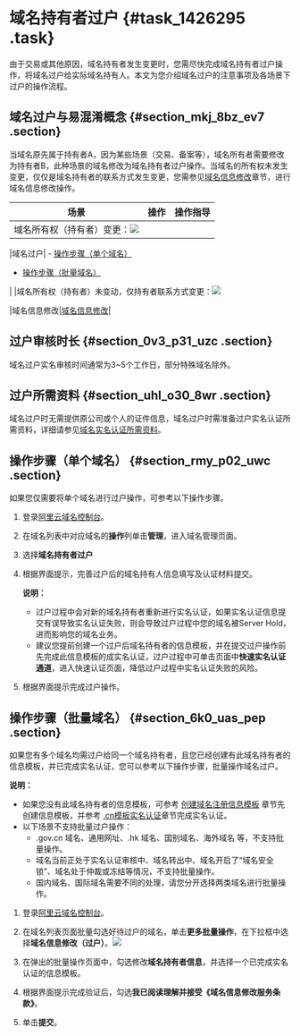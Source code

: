 # 域名持有者过户 {#task_1426295 .task}

由于交易或其他原因，域名持有者发生变更时，您需尽快完成域名持有者过户操作，将域名过户给实际域名持有人。本文为您介绍域名过户的注意事项及各场景下过户的操作流程。

## 域名过户与易混淆概念 {#section_mkj_8bz_ev7 .section}

当域名原先属于持有者A，因为某些场景（交易、备案等），域名所有者需要修改为持有者B，此种场景的域名修改为域名持有者过户操作。当域名的所有权未发生变更，仅仅是域名持有者的联系方式发生变更，您需参见[域名信息修改](intl.zh-CN/域名管理/域名修改/域名信息修改.md#)章节，进行域名信息修改操作。

|场景|操作|操作指导|
|--|--|----|
|域名所有权（持有者）变更：![](http://static-aliyun-doc.oss-cn-hangzhou.aliyuncs.com/assets/img/987650/156585625152132_zh-CN.png)

|域名过户| -   [操作步骤（单个域名）](https://www.alibabacloud.com/help/zh/doc-detail/35816.htm#title-c8a-mq6-22n)
-   [操作步骤（批量域名）](https://www.alibabacloud.com/help/zh/doc-detail/35816.htm#title-b39-15y-jex)

 |
|域名所有权（持有者）未变动，仅持有者联系方式变更：![](http://static-aliyun-doc.oss-cn-hangzhou.aliyuncs.com/assets/img/987650/156585625152161_zh-CN.png)

|域名信息修改|[域名信息修改](intl.zh-CN/域名管理/域名修改/域名信息修改.md#)|

## 过户审核时长 {#section_0v3_p31_uzc .section}

域名过户实名审核时间通常为3~5个工作日，部分特殊域名除外。

## 过户所需资料 {#section_uhl_o30_8wr .section}

域名过户时无需提供原公司或个人的证件信息，域名过户时需准备过户实名认证所需资料，详细请参见[域名实名认证所需资料](../../../../intl.zh-CN/域名实名认证/域名实名认证所需资料.md#)。

## 操作步骤（单个域名） {#section_rmy_p02_uwc .section}

如果您仅需要将单个域名进行过户操作，可参考以下操作步骤。

1.  登录[阿里云域名控制台](https://dc.console.aliyun.com/?spm=a2c1d.8251217.1002.19.7e29eef5kAnBeP#/domain/list)。
2.  在域名列表中对应域名的**操作**列单击**管理**，进入域名管理页面。
3.  选择**域名持有者过户**
4.  根据界面提示，完善过户后的域名持有人信息填写及认证材料提交。 

    **说明：** 

    -   过户过程中会对新的域名持有者重新进行实名认证，如果实名认证信息提交有误导致实名认证失败，则会导致过户过程中您的域名被Server Hold，进而影响您的域名业务。
    -   建议您提前创建一个过户后域名持有者的信息模板，并在提交过户操作前先完成此信息模板的成实名认证，过户过程中可单击页面中**快速实名认证通道**，进入快速认证页面，降低过户过程中实名认证失败的风险。
5.  根据界面提示完成过户操作。

## 操作步骤（批量域名） {#section_6k0_uas_pep .section}

如果您有多个域名均需过户给同一个域名持有者，且您已经创建有此域名持有者的信息模板，并已完成实名认证，您可以参考以下操作步骤，批量操作域名过户。

**说明：** 

-   如果您没有此域名持有者的信息模板，可参考 [创建域名注册信息模板](intl.zh-CN/域名管理/创建域名注册信息模板.md#) 章节先创建信息模板，并参考 [.cn模板实名认证](../../../../intl.zh-CN/域名实名认证/.cn域名实名认证.md#section_rdn_q41_ygb)章节完成实名认证。
-   以下场景不支持批量过户操作：
    -   .gov.cn 域名、通用网址、.hk 域名、国别域名、海外域名 等，不支持批量操作。
    -   域名当前正处于实名认证审核中、域名转出中、域名开启了“域名安全锁”、域名处于仲裁或冻结等情况，不支持批量操作。
    -   国内域名、国际域名需要不同的处理，请您分开选择两类域名进行批量操作。

1.  登录[阿里云域名控制台](https://dc.console.aliyun.com/?spm=a2c1d.8251217.1002.19.7e29eef5kAnBeP#/domain/list)。
2.  在域名列表页面批量勾选好待过户的域名，单击**更多批量操作**，在下拉框中选择**域名信息修改（过户）**。![](http://static-aliyun-doc.oss-cn-hangzhou.aliyuncs.com/assets/img/14320/156585625237988_zh-CN.png)


3.  在弹出的批量操作页面中，勾选修改**域名持有者信息**，并选择一个已完成实名认证的信息模板。 
4.  根据界面提示完成验证后，勾选**我已阅读理解并接受《域名信息修改服务条款》**。
5.  单击**提交**。

